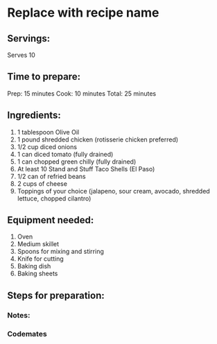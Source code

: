 # Replace with recipe name

## Servings: 
Serves 10

## Time to prepare: 
Prep: 15 minutes Cook: 10 minutes Total: 25 minutes

## Ingredients:
1. 1 tablespoon Olive Oil
2. 1 pound shredded chicken (rotisserie chicken preferred)
3. 1/2 cup diced onions
4. 1 can diced tomato (fully drained)
5. 1 can chopped green chilly (fully drained)
6. At least 10 Stand and Stuff Taco Shells (El Paso)
7. 1/2 can of refried beans 
8. 2 cups of cheese
9. Toppings of your choice (jalapeno, sour cream, avocado, shredded lettuce, chopped cilantro)

## Equipment needed:
1. Oven
2. Medium skillet
3. Spoons for mixing and stirring
4. Knife for cutting
5. Baking dish
6. Baking sheets

## Steps for preparation:



### Notes:



### Codemates #
